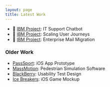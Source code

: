 ```yaml
---
layout: page
title: Latest Work
---
```


- 🤖 [IBM Project](/projects/ibm-itsupport): IT Support Chatbot
- 📍 [IBM Project](/projects/ibm-userjourneys): Scaling User Journeys
- 📨 [IBM Project](/projects/ibm-mail): Enterprise Mail Migration

### Older Work
- [PassSport](/projects/pass-sport): iOS App Prototype
- [MassMotion](/projects/massmotion): Pedestrian Simulation Software
- [BlackBerry](/projects/blackberry): Usability Test Design
- [Ice Breakers](/projects/ice-breakers): iOS Game Mockup
